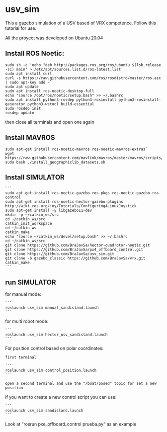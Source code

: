 # usv_sim

This a gazebo simulation of a USV based of VRX competence. Follow this tutorial for use.

All the proyect was developed on Ubuntu 20.04

## Install ROS Noetic:
  
  ```
  sudo sh -c 'echo "deb http://packages.ros.org/ros/ubuntu $(lsb_release -sc) main" > /etc/apt/sources.list.d/ros-latest.list'
  sudo apt install curl 
  curl -s https://raw.githubusercontent.com/ros/rosdistro/master/ros.asc | sudo apt-key add -`
  sudo apt update
  sudo apt install ros-noetic-desktop-full
  echo "source /opt/ros/noetic/setup.bash" >> ~/.bashrc
  sudo apt install python3-rosdep python3-rosinstall python3-rosinstall-generator python3-wstool build-essential
  sudo rosdep init
  rosdep update
``` 
then close all terminals and open one again 


## Install MAVROS
  
  ```
  sudo apt-get install ros-noetic-mavros ros-noetic-mavros-extras`
  wget https://raw.githubusercontent.com/mavlink/mavros/master/mavros/scripts/install_geographiclib_datasets.sh
  sudo bash ./install_geographiclib_datasets.sh 
  
  ```

## Install SIMULATOR

    ```
    sudo apt-get install ros-noetic-gazebo-ros-pkgs ros-noetic-gazebo-ros-control
    sudo apt-get install ros-noetic-hector-gazebo-plugins
    http://wiki.ros.org/joy/Tutorials/ConfiguringALinuxJoystick
    sudo apt-get install -y libgazebo11-dev
    mkdir -p ~/catkin_ws/src
    cd ~/catkin_ws/src
    catkin_init_workspace
    cd ~/catkin_ws
    catkin_make
    echo "source ~/catkin_ws/devel/setup.bash" >> ~/.bashrc
    cd ~/catkin_ws/src
    git clone https://github.com/BraJavSa/hector-quadrotor-noetic.git
    git clone https://github.com/BraJavSa/px4_offboard_control.git
    git clone https://github.com/BraJavSa/usv_sim.git
    git clone -b gazebo_classic https://github.com/BraJavSa/vrx.git 
    catkin_make
    ```
## run SIMULATOR

for manual mode:

    ```
    roslaunch usv_sim manual_sandisland.launch
    ```

for multi robot mode:

    ```
    roslaunch usv_sim hector_usv_sandisland.launch
    ```

For position control based on polar coordinates:

    first terminal
    
    ```
    roslaunch usv_sim control_position.launch
    ```
    
    open a second terminal and use the "/boat/posed" topic for set a new position

if you want to create a new control script you can use:

    ```
    roslaunch usv_sim sandisland.launch
    ```
Look at "rosrun pxe_offboard_control prueba.py" as an example